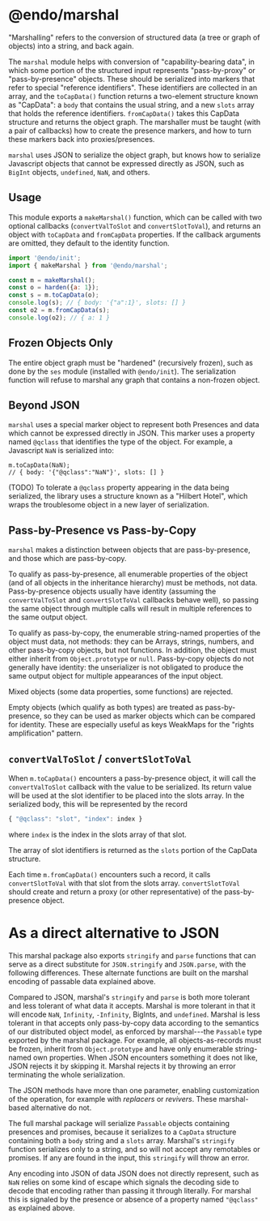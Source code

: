 # @endo/marshal

"Marshalling" refers to the conversion of structured data (a tree or graph of
objects) into a string, and back again.

The `marshal` module helps with conversion of "capability-bearing data", in
which some portion of the structured input represents "pass-by-proxy" or
"pass-by-presence" objects. These should be serialized into markers that
refer to special "reference identifiers". These identifiers are collected in
an array, and the `toCapData()` function returns a two-element structure
known as "CapData": a `body` that contains the usual string, and a new
`slots` array that holds the reference identifiers. `fromCapData()` takes
this CapData structure and returns the object graph. The marshaller must be
taught (with a pair of callbacks) how to create the presence markers, and how
to turn these markers back into proxies/presences.

`marshal` uses JSON to serialize the object graph, but knows how to serialize
Javascript objects that cannot be expressed directly as JSON, such as
`BigInt` objects, `undefined`, `NaN`, and others.

## Usage

This module exports a `makeMarshal()` function, which can be called with two
optional callbacks (`convertValToSlot` and `convertSlotToVal`), and returns
an object with `toCapData` and `fromCapData` properties. If the callback
arguments are omitted, they default to the identity function.

```js
import '@endo/init';
import { makeMarshal } from '@endo/marshal';

const m = makeMarshal();
const o = harden({a: 1});
const s = m.toCapData(o);
console.log(s); // { body: '{"a":1}', slots: [] }
const o2 = m.fromCapData(s);
console.log(o2); // { a: 1 }
```

## Frozen Objects Only

The entire object graph must be "hardened" (recursively frozen), such as done
by the `ses` module (installed with `@endo/init`). The serialization
function will refuse to marshal any graph that contains a non-frozen object.

## Beyond JSON

`marshal` uses a special marker object to represent both Presences and data
which cannot be expressed directly in JSON. This marker uses a property named
`@qclass` that identifies the type of the object. For example, a Javascript
`NaN` is serialized into:

```
m.toCapData(NaN);
// { body: '{"@qclass":"NaN"}', slots: [] }
```

(TODO) To tolerate a `@qclass` property appearing in the data being
serialized, the library uses a structure known as a "Hilbert Hotel", which
wraps the troublesome object in a new layer of serialization.


## Pass-by-Presence vs Pass-by-Copy

`marshal` makes a distinction between objects that are pass-by-presence, and
those which are pass-by-copy.

To qualify as pass-by-presence, all enumerable properties of the object (and
of all objects in the inheritance hierarchy) must be methods, not data.
Pass-by-presence objects usually have identity (assuming the
`convertValToSlot` and `convertSlotToVal` callbacks behave well), so passing
the same object through multiple calls will result in multiple references to
the same output object.

To qualify as pass-by-copy, the enumerable string-named properties of the
object must data, not methods: they can be Arrays, strings, numbers, and
other pass-by-copy objects, but not functions. In addition, the object must
either inherit from `Object.prototype` or `null`. Pass-by-copy objects do not
generally have identity: the unserializer is not obligated to produce the
same output object for multiple appearances of the input object.

Mixed objects (some data properties, some functions) are rejected.

Empty objects (which qualify as both types) are treated as pass-by-presence,
so they can be used as marker objects which can be compared for identity.
These are especially useful as keys WeakMaps for the "rights amplification"
pattern.

## `convertValToSlot` / `convertSlotToVal`

When `m.toCapData()` encounters a pass-by-presence object, it will call the
`convertValToSlot` callback with the value to be serialized. Its return value
will be used at the slot identifier to be placed into the slots array. In the
serialized body, this will be represented by the record
```js
{ "@qclass": "slot", "index": index }
```
where `index` is the index in the slots array of that slot.

The array of slot identifiers is returned as the `slots` portion of the
CapData structure.

Each time `m.fromCapData()` encounters such a record, it calls
`convertSlotToVal` with that slot from the slots array. `convertSlotToVal`
should create and return a proxy (or other representative) of the
pass-by-presence object.

# As a direct alternative to JSON

This marshal package also exports `stringify` and `parse` functions that
can serve as a direct substitute for `JSON.stringify` and `JSON.parse`,
with the following differences. These alternate functions are built on
the marshal encoding of passable data explained above.

Compared to JSON, marshal's `stringify` and `parse` is both more tolerant and
less tolerant of what data it accepts. Marshal is more tolerant in that it will
encode `NaN`, `Infinity`, `-Infinity`, BigInts, and
`undefined`. Marshal is less tolerant in that accepts only pass-by-copy data
according to the semantics of our distributed object model, as enforced
by marshal---the `Passable` type exported by the marshal package. For example,
all objects-as-records must be frozen, inherit from `Object.prototype` and have
only enumerable string-named own properties. When JSON encounters something it
does not like, JSON rejects it by skipping it. Marshal rejects it by throwing
an error terminating the whole serialization.

The JSON methods have more than one parameter, enabling customization
of the operation, for example with *replacers* or *revivers*. These
marshal-based alternative do not.

The full marshal package will serialize `Passable` objects containing
presences and promises, because it serializes to a `CapData` structure
containing both a `body` string and a `slots` array. Marshal's `stringify`
function serializes only to a string, and so will not
accept any remotables or promises. If any are found in the input, this
`stringify` will throw an error.

Any encoding into JSON of data JSON does not directly represent, such as `NaN`
relies on some kind of escape which signals the decoding side to decode that
encoding rather than passing it through literally. For marshal this is signaled
by the presence or absence of a property named `"@qclass"` as explained above.
